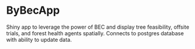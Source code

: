 # ByBecApp
Shiny app to leverage the power of BEC and display tree feasibility, offsite trials, and forest health agents spatially. Connects to postgres database with ability to update data.
